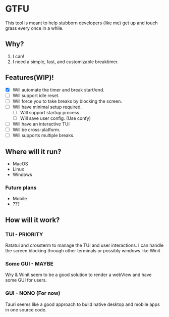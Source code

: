 # GTFU 

This tool is meant to help stubborn developers (like me) get up and touch grass every once in a while.

## Why?

1. I can!
2. I need a simple, fast, and customizable breaktimer.

## Features(WIP)!

- [X] Will automate the timer and break start/end.
- [ ] Will support idle reset.
- [ ] Will force you to take breaks by blocking the screen.
- [ ] Will have minimal setup required.
     - [ ] Will support startup process.
     - [ ] Will save user config. (Use confy)
-  [ ] Will have an interactive TUI
-  [ ] Will be cross-platform.
-  [ ] Will supports multiple breaks.

## Where will it run?

- MacOS
- Linux
- Windows

### Future plans

- Mobile
- ??? 

## How will it work?

### TUI - PRIORITY

Ratatui and crossterm to manage the TUI and user interactions. I can handle the screen blocking through other terminals or possibly windows like Winit

### Some GUI - MAYBE

Wry & Winit seem to be a good solution to render a webView and have some GUI for users.

### GUI - NONO (For now) 

Tauri seems like a good approach to build native desktop and mobile apps in one source code.



